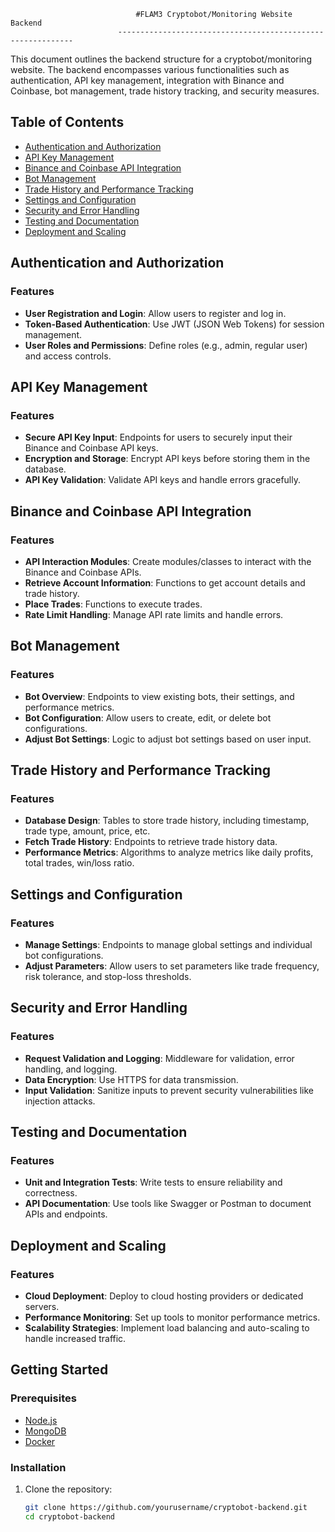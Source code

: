 								#FLAM3 Cryptobot/Monitoring Website Backend
							------------------------------------------------------------
This document outlines the backend structure for a cryptobot/monitoring website. The backend encompasses various functionalities such as authentication, API key management, integration with Binance and Coinbase, bot management, trade history tracking, and security measures.

## Table of Contents

- [Authentication and Authorization](#authentication-and-authorization)
- [API Key Management](#api-key-management)
- [Binance and Coinbase API Integration](#binance-and-coinbase-api-integration)
- [Bot Management](#bot-management)
- [Trade History and Performance Tracking](#trade-history-and-performance-tracking)
- [Settings and Configuration](#settings-and-configuration)
- [Security and Error Handling](#security-and-error-handling)
- [Testing and Documentation](#testing-and-documentation)
- [Deployment and Scaling](#deployment-and-scaling)

## Authentication and Authorization

### Features
- **User Registration and Login**: Allow users to register and log in.
- **Token-Based Authentication**: Use JWT (JSON Web Tokens) for session management.
- **User Roles and Permissions**: Define roles (e.g., admin, regular user) and access controls.

## API Key Management

### Features
- **Secure API Key Input**: Endpoints for users to securely input their Binance and Coinbase API keys.
- **Encryption and Storage**: Encrypt API keys before storing them in the database.
- **API Key Validation**: Validate API keys and handle errors gracefully.

## Binance and Coinbase API Integration

### Features
- **API Interaction Modules**: Create modules/classes to interact with the Binance and Coinbase APIs.
- **Retrieve Account Information**: Functions to get account details and trade history.
- **Place Trades**: Functions to execute trades.
- **Rate Limit Handling**: Manage API rate limits and handle errors.

## Bot Management

### Features
- **Bot Overview**: Endpoints to view existing bots, their settings, and performance metrics.
- **Bot Configuration**: Allow users to create, edit, or delete bot configurations.
- **Adjust Bot Settings**: Logic to adjust bot settings based on user input.

## Trade History and Performance Tracking

### Features
- **Database Design**: Tables to store trade history, including timestamp, trade type, amount, price, etc.
- **Fetch Trade History**: Endpoints to retrieve trade history data.
- **Performance Metrics**: Algorithms to analyze metrics like daily profits, total trades, win/loss ratio.

## Settings and Configuration

### Features
- **Manage Settings**: Endpoints to manage global settings and individual bot configurations.
- **Adjust Parameters**: Allow users to set parameters like trade frequency, risk tolerance, and stop-loss thresholds.

## Security and Error Handling

### Features
- **Request Validation and Logging**: Middleware for validation, error handling, and logging.
- **Data Encryption**: Use HTTPS for data transmission.
- **Input Validation**: Sanitize inputs to prevent security vulnerabilities like injection attacks.

## Testing and Documentation

### Features
- **Unit and Integration Tests**: Write tests to ensure reliability and correctness.
- **API Documentation**: Use tools like Swagger or Postman to document APIs and endpoints.

## Deployment and Scaling

### Features
- **Cloud Deployment**: Deploy to cloud hosting providers or dedicated servers.
- **Performance Monitoring**: Set up tools to monitor performance metrics.
- **Scalability Strategies**: Implement load balancing and auto-scaling to handle increased traffic.

## Getting Started

### Prerequisites
- [Node.js](https://nodejs.org/)
- [MongoDB](https://www.mongodb.com/)
- [Docker](https://www.docker.com/)

### Installation
1. Clone the repository:
   ```bash
   git clone https://github.com/yourusername/cryptobot-backend.git
   cd cryptobot-backend


